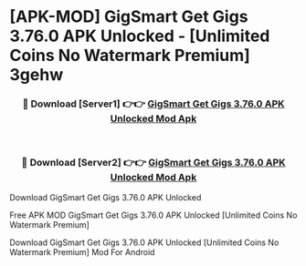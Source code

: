 # [APK-MOD] GigSmart Get Gigs 3.76.0 APK Unlocked - [Unlimited Coins No Watermark Premium] 3gehw



<div align="center">
<h3>🔴 Download [Server1] 👉👉 <a href="https://momento.my/?title=GigSmart_Get_Gigs_3.76.0_APK_Unlocked">GigSmart Get Gigs 3.76.0 APK Unlocked Mod Apk</a></h3><br>

<h3>🔴 Download [Server2] 👉👉 <a href="https://momento.my/?title=GigSmart_Get_Gigs_3.76.0_APK_Unlocked">GigSmart Get Gigs 3.76.0 APK Unlocked Mod Apk</a></h3>
</div>



Download GigSmart Get Gigs 3.76.0 APK Unlocked 

Free APK MOD GigSmart Get Gigs 3.76.0 APK Unlocked [Unlimited Coins No Watermark Premium]

Download GigSmart Get Gigs 3.76.0 APK Unlocked [Unlimited Coins No Watermark Premium] Mod For Android
